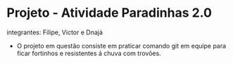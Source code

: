 # Projeto - Atividade Paradinhas 2.0

integrantes: Filipe, Victor e Dnajá

- O projeto em questão consiste em praticar comando git em equipe para ficar fortinhos e resistentes á chuva com trovões.

